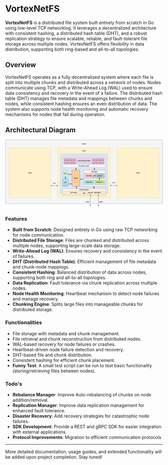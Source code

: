 # VortexNetFS

**VortexNetFS** is a distributed file system built entirely from scratch in Go using low-level TCP networking. It leverages a decentralized architecture with consistent hashing, a distributed hash table (DHT), and a robust replication strategy to ensure scalable, reliable, and fault-tolerant file storage across multiple nodes. VortexNetFS offers flexibility in data distribution, supporting both ring-based and all-to-all topologies.

## Overview

VortexNetFS operates as a fully decentralized system where each file is split into multiple chunks and distributed across a network of nodes. Nodes communicate using TCP, with a Write-Ahead Log (WAL) used to ensure data consistency and recovery in the event of a failure. The distributed hash table (DHT) manages file metadata and mappings between chunks and nodes, while consistent hashing ensures an even distribution of data. The system also supports node health monitoring and automatic recovery mechanisms for nodes that fail during operation.

## Architectural Diagram

![Architectural Diagram](/documentation/VortexNetFS-init.png)

### Features
- **Built from Scratch**: Designed entirely in Go using raw TCP networking for node communication.
- **Distributed File Storage**: Files are chunked and distributed across multiple nodes, supporting large-scale data storage.
- **Write-Ahead Log (WAL)**: Ensures recovery and consistency in the event of failures.
- **DHT (Distributed Hash Table)**: Efficient management of file metadata and chunk-node mappings.
- **Consistent Hashing**: Balanced distribution of data across nodes, supporting both ring and all-to-all topologies.
- **Data Replication**: Fault tolerance via chunk replication across multiple nodes.
- **Node Health Monitoring**: Heartbeat mechanism to detect node failures and manage recovery.
- **Chunking Engine**: Splits large files into manageable chunks for distributed storage.

### Functionalities
- File storage with metadata and chunk management.
- File retrieval and chunk reconstruction from distributed nodes.
- WAL-based recovery for node failures or crashes.
- Heartbeat-driven node failure detection and recovery.
- DHT-based file and chunk distribution.
- Consistent hashing for efficient chunk placement.
- **Funny Test**: A small test script can be run to test basic functionality (storing/retrieving files between nodes).

### Todo's
- **Rebalance Manager**: Improve Auto-rebalancing of chunks on node addition/removal.
- **Replication Manager**: Improve data replication management for enhanced fault tolerance.
- **Disaster Recovery**: Add recovery strategies for catastrophic node failures.
- **SDK Development**: Provide a REST and gRPC SDK for easier integration with external applications.
- **Protocol Improvements**: Migration to efficient communication protocols

---

More detailed documentation, usage guides, and extended functionality will be added upon project completion. Stay tuned!
